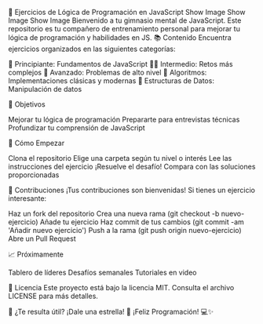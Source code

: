 🚀 Ejercicios de Lógica de Programación en JavaScript
Show Image
Show Image
Show Image
Bienvenido a tu gimnasio mental de JavaScript. Este repositorio es tu compañero de entrenamiento personal para mejorar tu lógica de programación y habilidades en JS.
📚 Contenido
Encuentra ejercicios organizados en las siguientes categorías:

🐣 Principiante: Fundamentos de JavaScript
🏃‍♂️ Intermedio: Retos más complejos
🦅 Avanzado: Problemas de alto nivel
🧮 Algoritmos: Implementaciones clásicas y modernas
🌳 Estructuras de Datos: Manipulación de datos

🎯 Objetivos

Mejorar tu lógica de programación
Prepararte para entrevistas técnicas
Profundizar tu comprensión de JavaScript

🚀 Cómo Empezar

Clona el repositorio
Elige una carpeta según tu nivel o interés
Lee las instrucciones del ejercicio
¡Resuelve el desafío!
Compara con las soluciones proporcionadas

🤝 Contribuciones
¡Tus contribuciones son bienvenidas! Si tienes un ejercicio interesante:

Haz un fork del repositorio
Crea una nueva rama (git checkout -b nuevo-ejercicio)
Añade tu ejercicio
Haz commit de tus cambios (git commit -am 'Añadir nuevo ejercicio')
Push a la rama (git push origin nuevo-ejercicio)
Abre un Pull Request

📈 Próximamente

Tablero de líderes
Desafíos semanales
Tutoriales en video

📜 Licencia
Este proyecto está bajo la licencia MIT. Consulta el archivo LICENSE para más detalles.

🌟 ¿Te resulta útil? ¡Dale una estrella! 🌟
¡Feliz Programación! 💻✨
